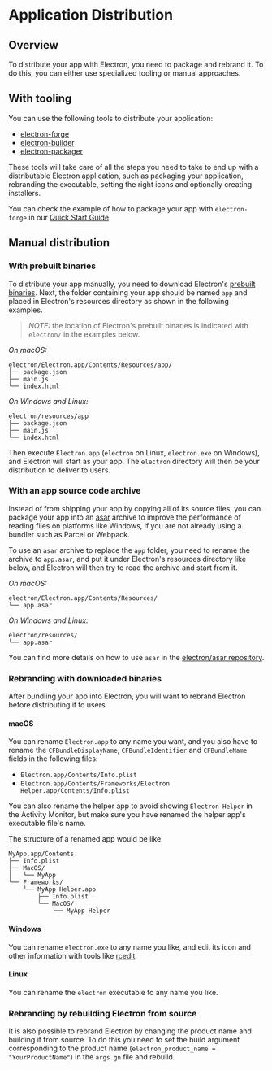 # Application Distribution

## Overview

To distribute your app with Electron, you need to package and rebrand it.
To do this, you can either use specialized tooling or manual approaches.

## With tooling

You can use the following tools to distribute your application:

* [electron-forge](https://github.com/electron-userland/electron-forge)
* [electron-builder](https://github.com/electron-userland/electron-builder)
* [electron-packager](https://github.com/electron/electron-packager)

These tools will take care of all the steps you need to take to end up with a
distributable Electron application, such as packaging your application,
rebranding the executable, setting the right icons and optionally creating installers.

You can check the example of how to package your app with `electron-forge` in
our [Quick Start Guide](quick-start.md#package-and-distribute-the-application).

## Manual distribution

### With prebuilt binaries

To distribute your app manually, you need to download Electron's [prebuilt
binaries](https://github.com/electron/electron/releases). Next, the folder
containing your app should be named `app` and placed in Electron's resources
directory as shown in the following examples.

> *NOTE:* the location of Electron's prebuilt binaries is indicated
with `electron/` in the examples below.

*On macOS:*

```plaintext
electron/Electron.app/Contents/Resources/app/
├── package.json
├── main.js
└── index.html
```

*On Windows and Linux:*

```plaintext
electron/resources/app
├── package.json
├── main.js
└── index.html
```

Then execute `Electron.app` (`electron` on Linux, `electron.exe` on Windows),
and Electron will start as your app. The `electron` directory will then be
your distribution to deliver to users.

### With an app source code archive

Instead of from shipping your app by copying all of its source files, you can
package your app into an [asar] archive to improve the performance of reading
files on platforms like Windows, if you are not already using a bundler such
as Parcel or Webpack.

To use an `asar` archive to replace the `app` folder, you need to rename the
archive to `app.asar`, and put it under Electron's resources directory like
below, and Electron will then try to read the archive and start from it.

*On macOS:*

```plaintext
electron/Electron.app/Contents/Resources/
└── app.asar
```

*On Windows and Linux:*

```plaintext
electron/resources/
└── app.asar
```

You can find more details on how to use `asar` in the
[electron/asar repository][asar].

### Rebranding with downloaded binaries

After bundling your app into Electron, you will want to rebrand Electron
before distributing it to users.

#### macOS

You can rename `Electron.app` to any name you want, and you also have to rename
the `CFBundleDisplayName`, `CFBundleIdentifier` and `CFBundleName` fields in the
following files:

* `Electron.app/Contents/Info.plist`
* `Electron.app/Contents/Frameworks/Electron Helper.app/Contents/Info.plist`

You can also rename the helper app to avoid showing `Electron Helper` in the
Activity Monitor, but make sure you have renamed the helper app's executable
file's name.

The structure of a renamed app would be like:

```plaintext
MyApp.app/Contents
├── Info.plist
├── MacOS/
│   └── MyApp
└── Frameworks/
    └── MyApp Helper.app
        ├── Info.plist
        └── MacOS/
            └── MyApp Helper
```

#### Windows

You can rename `electron.exe` to any name you like, and edit its icon and other
information with tools like [rcedit](https://github.com/electron/rcedit).

#### Linux

You can rename the `electron` executable to any name you like.

### Rebranding by rebuilding Electron from source

It is also possible to rebrand Electron by changing the product name and
building it from source. To do this you need to set the build argument
corresponding to the product name (`electron_product_name = "YourProductName"`)
in the `args.gn` file and rebuild.

[asar]: https://github.com/electron/asar